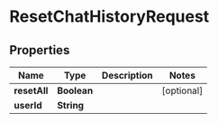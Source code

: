 

# ResetChatHistoryRequest


## Properties

| Name | Type | Description | Notes |
|------------ | ------------- | ------------- | -------------|
|**resetAll** | **Boolean** |  |  [optional] |
|**userId** | **String** |  |  |



